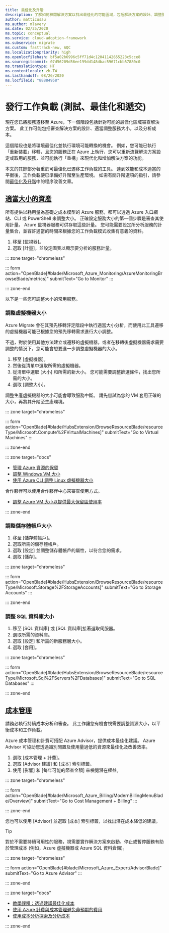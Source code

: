 ```yaml
---
title: 最佳化及升階
description: 了解如何檢閱解決方案以找出最佳化的可能區域，包括解決方案的設計、調整服務的大小，以及分析成本。
author: matticusau
ms.author: mlavery
ms.date: 02/25/2020
ms.topic: conceptual
ms.service: cloud-adoption-framework
ms.subservice: migrate
ms.custom: fasttrack-new, AQC
ms.localizationpriority: high
ms.openlocfilehash: bf5a02b6996c5ff71d4c12041142655223c5cce8
ms.sourcegitcommit: 07d56209d56ee199dd148dbac59671cbb57880c0
ms.translationtype: HT
ms.contentlocale: zh-TW
ms.lasthandoff: 08/26/2020
ms.locfileid: "88884958"
---
```

<!-- markdownlint-disable DOCSMD001 -->

# <a name="release-workloads-test-optimize-and-handoff"></a>發行工作負載 (測試、最佳化和遞交)

現在您已將服務遷移至 Azure，下一個階段包括針對可能的最佳化區域審查解決方案。 此工作可能包括審查解決方案的設計、適當調整服務大小，以及分析成本。

這個階段也是將環境最佳化並執行環境可能轉換的機會。 例如，您可能已執行「重新裝載」移轉，且您的服務正在 Azure 上執行，您可以重新流覽解決方案設定或取用的服務，並可能執行「重構」來現代化和增加解決方案的功能。

本文的其餘部分著重於可最佳化已遷移工作負載的工具。 達到效能和成本適當的平衡後，工作負載便已準備好升階至生產環境。 如需有關升階選項的指引，請參閱[最佳化及升階](../migration-considerations/optimize/index.md)中的程序改善文章。

## <a name="right-size-assets"></a>[適當大小的資產](#tab/optimize)

所有提供以耗用量為基礎之成本模型的 Azure 服務，都可以透過 Azure 入口網站、CLI 或 PowerShell 來調整大小。 正確設定服務大小的第一個步驟是審查其使用計量。 Azure 監視器服務可供存取這些計量。 您可能需要設定所分析服務的計量集合，並容許適當的時間來根據您的工作負載模式收集有意義的資料。

1. 移至 [監視器]。
1. 選取 [計量]，並設定圖表以顯示要分析的服務計量。

::: zone target="chromeless"

::: form action="OpenBlade[#blade/Microsoft_Azure_Monitoring/AzureMonitoringBrowseBlade/metrics]" submitText="Go to Monitor" :::

::: zone-end

以下是一些您可調整大小的常用服務。

### <a name="resize-a-virtual-machine"></a>調整虛擬機器大小

Azure Migrate 會在其預先移轉評定階段中執行適當大小分析，而使用此工具遷移的虛擬機器可能已根據您的預先移轉需求進行大小調整。

不過，對於使用其他方法建立或遷移的虛擬機器，或者在移轉後虛擬機器需求需要調整的情況下，您可能會想要進一步調整虛擬機器的大小。

1. 移至 [虛擬機器]。
1. 然後從清單中選取所需的虛擬機器。
1. 從清單中選取 [大小] 和所需的新大小。 您可能需要調整篩選條件，找出您所需的大小。
1. 選取 [調整大小]。

調整生產虛擬機器的大小可能會導致服務中斷。 請先嘗試為您的 VM 套用正確的大小，再將其升階至生產環境。

::: zone target="chromeless"

::: form action="OpenBlade[#blade/HubsExtension/BrowseResourceBlade/resourceType/Microsoft.Compute%2FVirtualMachines]" submitText="Go to Virtual Machines" :::

::: zone-end

::: zone target="docs"

- [管理 Azure 資源的保留](/azure/billing/billing-manage-reserved-vm-instance)
- [調整 Windows VM 大小](/azure/virtual-machines/windows/resize-vm)
- [使用 Azure CLI 調整 Linux 虛擬機器大小](/azure/virtual-machines/linux/change-vm-size)

合作夥伴可以使用合作夥伴中心來審查使用方式。

- [調整 Azure VM 大小以提供最大保留區使用率](/partner-center/azure-usage)

::: zone-end

### <a name="resize-a-storage-account"></a>調整儲存體帳戶大小

1. 移至 [儲存體帳戶]。
1. 選取所需的儲存體帳戶。
1. 選取 [設定] 並調整儲存體帳戶的屬性，以符合您的需求。
1. 選取 [儲存]。

::: zone target="chromeless"

::: form action="OpenBlade[#blade/HubsExtension/BrowseResourceBlade/resourceType/Microsoft.Storage%2FStorageAccounts]" submitText="Go to Storage Accounts" :::

::: zone-end

### <a name="resize-a-sql-database"></a>調整 SQL 資料庫大小

1. 移至 [SQL 資料庫] 或 [SQL 資料庫]接著選取伺服器。
1. 選取所需的資料庫。
1. 選取 [設定] 和所需的新服務層大小。
1. 選取 [套用]。

::: zone target="chromeless"

::: form action="OpenBlade[#blade/HubsExtension/BrowseResourceBlade/resourceType/Microsoft.Sql%2FServers%2FDatabases]" submitText="Go to SQL Databases" :::

::: zone-end

## <a name="cost-management"></a>[成本管理](#tab/ManageCost)

請務必執行持續成本分析和審查。 此工作讓您有機會視需要調整資源大小，以平衡成本和工作負載。

Azure 成本管理和計費可搭配 Azure Advisor，提供成本最佳化建議。 Azure Advisor 可協助您透過識別閒置及使用量過低的資源來最佳化及改善效率。

1. 選取 [成本管理 + 計費]。
1. 選取 [Advisor 建議] 和 [成本] 索引標籤。
1. 使用 [影響] 和 [每年可能的節省金額] 來檢閱潛在權益。

::: zone target="chromeless"

::: form action="OpenBlade[#blade/Microsoft_Azure_Billing/ModernBillingMenuBlade/Overview]" submitText="Go to Cost Management + Billing" :::

::: zone-end

您也可以使用 [Advisor] 並選取 [成本] 索引標籤，以找出潛在成本降低的建議。

> [!TIP]
> 對於不需要持續可用性的服務，視需要實作解決方案來啟動、停止或暫停服務有助於管理成本 (例如，Azure 虛擬機器或 Azure SQL 資料倉儲)。
>

::: zone target="chromeless"

::: form action="OpenBlade[#blade/Microsoft_Azure_Expert/AdvisorBlade]" submitText="Go to Azure Advisor" :::

::: zone-end

::: zone target="docs"

- [教學課程：透過建議最佳化成本](/azure/cost-management-billing/costs/tutorial-acm-opt-recommendations)
- [使用 Azure 計費與成本管理避免非預期的費用](/azure/billing/billing-getting-started)
- [使用成本分析探索及分析成本](/azure/cost-management/quick-acm-cost-analysis)

::: zone-end
